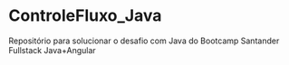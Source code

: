 # ControleFluxo_Java
Repositório para solucionar o  desafio com Java  do Bootcamp Santander Fullstack Java+Angular 
